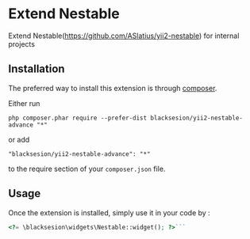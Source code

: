Extend Nestable
===============
Extend Nestable(https://github.com/ASlatius/yii2-nestable) for internal projects

Installation
------------

The preferred way to install this extension is through [composer](http://getcomposer.org/download/).

Either run

```
php composer.phar require --prefer-dist blacksesion/yii2-nestable-advance "*"
```

or add

```
"blacksesion/yii2-nestable-advance": "*"
```

to the require section of your `composer.json` file.


Usage
-----

Once the extension is installed, simply use it in your code by  :

```php
<?= \blacksesion\widgets\Nestable::widget(); ?>```
